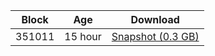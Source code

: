 |     Block   |     Age     |   Download  |
| ----------- | ----------- | ----------- |
|   351011   |  15 hour | [Snapshot (0.3 GB)](https://s3.eu-central-1.amazonaws.com/w3coins.io/snapshots/lava-testnet/lava_snapsot_latest.tar.lz4)  |
